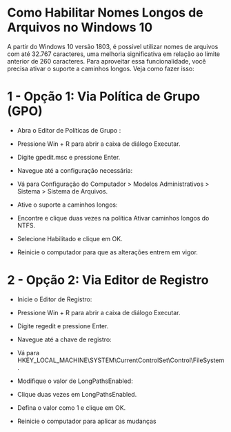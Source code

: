 # Como Habilitar Nomes Longos de Arquivos no Windows 10


A partir do Windows 10 versão 1803, é possível utilizar nomes de arquivos com até 32.767 caracteres, uma melhoria significativa em relação ao limite anterior de 260 caracteres. Para aproveitar essa funcionalidade, você precisa ativar o suporte a caminhos longos. Veja como fazer isso:

# 1 - Opção 1: Via Política de Grupo (GPO)
  * Abra o Editor de Políticas de Grupo : 

  * Pressione Win + R para abrir a caixa de diálogo Executar.
  * Digite gpedit.msc e pressione Enter.
  * Navegue até a configuração necessária:
  
  * Vá para Configuração do Computador > Modelos Administrativos > Sistema > Sistema de Arquivos.
  * Ative o suporte a caminhos longos:
  
  * Encontre e clique duas vezes na política Ativar caminhos longos do NTFS.
  * Selecione Habilitado e clique em OK.
  * Reinicie o computador para que as alterações entrem em vigor.

# 2 - Opção 2: Via Editor de Registro
  * Inicie o Editor de Registro:

  * Pressione Win + R para abrir a caixa de diálogo Executar.
  * Digite regedit e pressione Enter.
  * Navegue até a chave de registro:
  
  * Vá para HKEY_LOCAL_MACHINE\SYSTEM\CurrentControlSet\Control\FileSystem.
  * Modifique o valor de LongPathsEnabled:

  * Clique duas vezes em LongPathsEnabled.
  * Defina o valor como 1 e clique em OK.
  * Reinicie o computador para aplicar as mudanças


  